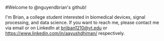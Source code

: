 #Welcome to @nguyendbrian's github!

I'm Brian, a college student interested in biomedical devices, signal processing, and data science.
If you want to reach me, please contact me via email or on LinkedIn at briiban1210@vt.edu or https://www.linkedin.com/in/aayushdhiman/ respectively.

